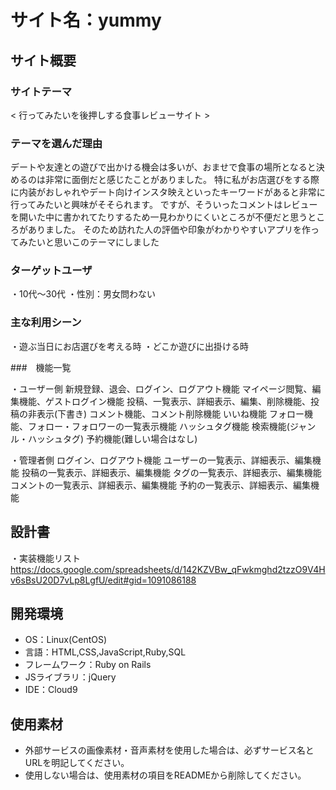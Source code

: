 # サイト名：yummy

## サイト概要
### サイトテーマ
< 行ってみたいを後押しする食事レビューサイト >

### テーマを選んだ理由
デートや友達との遊びで出かける機会は多いが、おませで食事の場所となると決めるのは非常に面倒だと感じたことがありました。
特に私がお店選びをする際に内装がおしゃれやデート向けインスタ映えといったキーワードがあると非常に行ってみたいと興味がそそられます。
ですが、そういったコメントはレビューを開いた中に書かれてたりするため一見わかりにくいところが不便だと思うところがありました。
そのため訪れた人の評価や印象がわかりやすいアプリを作ってみたいと思いこのテーマにしました


### ターゲットユーザ
・10代～30代
・性別：男女問わない


### 主な利用シーン
・遊ぶ当日にお店選びを考える時
・どこか遊びに出掛ける時

###　機能一覧

・ユーザー側
新規登録、退会、ログイン、ログアウト機能
マイページ閲覧、編集機能、ゲストログイン機能
投稿、一覧表示、詳細表示、編集、削除機能、投稿の非表示(下書き)
コメント機能、コメント削除機能
いいね機能
フォロー機能、フォロー・フォロワーの一覧表示機能
ハッシュタグ機能
検索機能(ジャンル・ハッシュタグ)
予約機能(難しい場合はなし)

・管理者側
ログイン、ログアウト機能
ユーザーの一覧表示、詳細表示、編集機能
投稿の一覧表示、詳細表示、編集機能
タグの一覧表示、詳細表示、編集機能
コメントの一覧表示、詳細表示、編集機能
予約の一覧表示、詳細表示、編集機能

## 設計書
・実装機能リスト　<https://docs.google.com/spreadsheets/d/142KZVBw_qFwkmghd2tzzO9V4Hv6sBsU20D7vLp8LgfU/edit#gid=1091086188>

## 開発環境
- OS：Linux(CentOS)
- 言語：HTML,CSS,JavaScript,Ruby,SQL
- フレームワーク：Ruby on Rails
- JSライブラリ：jQuery
- IDE：Cloud9

## 使用素材
- 外部サービスの画像素材・音声素材を使用した場合は、必ずサービス名とURLを明記してください。
- 使用しない場合は、使用素材の項目をREADMEから削除してください。